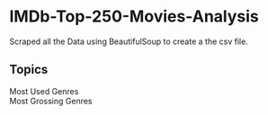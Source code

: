 # IMDb-Top-250-Movies-Analysis
Scraped all the Data using BeautifulSoup to create a the csv file.

Topics
------------
Most Used Genres <br />
Most Grossing Genres
